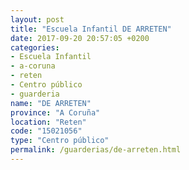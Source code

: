 ```yaml
---
layout: post
title: "Escuela Infantil DE ARRETEN"
date: 2017-09-20 20:57:05 +0200
categories:
- Escuela Infantil
- a-coruna
- reten
- Centro público
- guarderia
name: "DE ARRETEN"
province: "A Coruña"
location: "Reten"
code: "15021056"
type: "Centro público"
permalink: /guarderias/de-arreten.html
---
```

